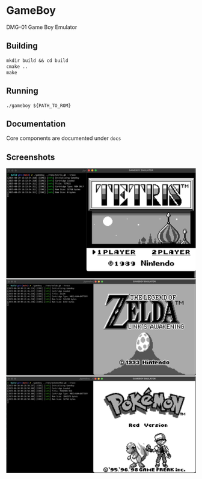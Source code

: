 # GameBoy
DMG-01 Game Boy Emulator


## Building
```console
mkdir build && cd build
cmake ..
make
```

## Running
```console
./gameboy ${PATH_TO_ROM}
```

## Documentation
Core components are documented under `docs`

## Screenshots
![Tetris](images/tetris.png)
![Zelda Link's Awakening](images/zelda.png)
![Pokemon Red](images/pokemonRed.png)